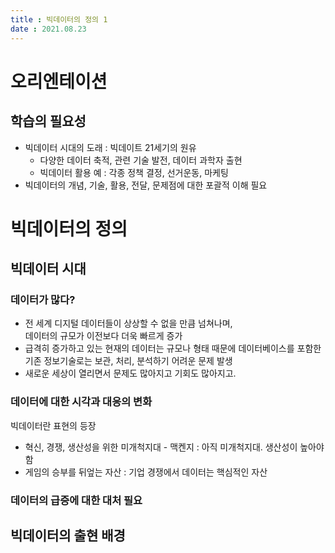 ```yaml
---
title : 빅데이터의 정의 1  
date : 2021.08.23
---
```


# 오리엔테이션

## 학습의 필요성
* 빅데이터 시대의 도래 : 빅데이트 21세기의 원유
    * 다양한 데이터 축적, 관련 기술 발전, 데이터 과학자 출현
    * 빅데이터 활용 예 : 각종 정책 결정, 선거운동, 마케팅
* 빅데이터의 개념, 기술, 활용, 전달, 문제점에 대한 포괄적 이해 필요


# 빅데이터의 정의

## 빅데이터 시대

### 데이터가 많다?
* 전 세계 디지털 데이터들이 상상할 수 없을 만큼 넘쳐나며,  
  데이터의 규모가 이전보다 더욱 빠르게 증가
* 급격히 증가하고 있는 현재의 데이터는 규모나 형태 때문에 데이터베이스를 포함한 기존 정보기술로는 보관, 처리, 분석하기 어려운 문제 발생
* 새로운 세상이 열리면서 문제도 많아지고 기회도 많아지고.

### 데이터에 대한 시각과 대응의 변화
빅데이터란 표현의 등장
* 혁신, 경쟁, 생산성을 위한 미개척지대 - 맥켄지 : 아직 미개척지대. 생산성이 높아야 함
* 게임의 승부를 뒤엎는 자산 : 기업 경쟁에서 데이터는 핵심적인 자산

### 데이터의 급증에 대한 대처 필요


## 빅데이터의 출현 배경
